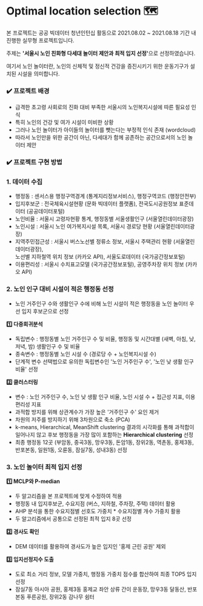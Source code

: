 # Optimal location selection 🗺

본 프로젝트는 공공 빅데이터 청년인턴십 활동으로 2021.08.02 ~ 2021.08.18 기간 내 진행한 실무형 프로젝트입니다.

주제는 <b>'서울시 노인 친화형 다세대 놀이터 제안과 최적 입지 선정'</b>으로 선정하였습니다.

여기서 노인 놀이터란, 노인의 신체적 및 정신적 건강을 증진시키기 위한 운동기구가 설치된 시설을 의미합니다.


### :heavy_check_mark: 프로젝트 배경
- 급격한 초고령 사회로의 진화 대비 부족한 서울시의 노인복지시설에 따른 필요성 인식
- 특히 노인의 건강 및 여가 시설이 미비한 상황
- 그러나 노인 놀이터가 아이들의 놀이터를 뺏는다는 부정적 인식 존재 (wordcloud)
- 따라서 노인만을 위한 공간이 아닌, 다세대가 함께 공존하는 공간으로서의 노인 놀이터 제안

### :heavy_check_mark: 프로젝트 구현 방법
### 1. 데이터 수집
- 행정동 : 센서스용 행정구역경계 (통계지리정보서비스), 행정구역코드 (행정안전부)
- 입지후보군 : 전국체육시설현황 (문화 빅데이터 플랫폼), 전국도시공원정보 표준데이터 (공공데이터포털)
- 노인비율 : 서울시 고령자현황 통계, 행정동별 서울생활인구 (서울열린데이터광장)
- 노인시설 : 서울시 노인 여가복지시설 목록, 서울시 경로당 현황 (서울열린데이터광장)
- 지역주민접근성 : 서울시 버스노선별 정류소 정보, 서울시 주택관리 현황 (서울열린데이터광장), \
노선별 지하철역 위치 정보 (카카오 API), 서울도로데이터 (국가공간정보포털)
- 이용편리성 : 서울시 수치표고모델 (국가공간정보포털), 공영주차장 위치 정보 (카카오 API)

### 2. 노인 인구 대비 시설이 적은 행정동 선정
- 노인 거주인구 수와 생활인구 수에 비해 노인 시설이 적은 행정동을 노인 놀이터 우선 입지 후보군으로 선정

<b>:one: 다중회귀분석</b>
- 독립변수 : 행정동별 노인 거주인구 수 및 비율, 행정동 및 시간대별 (새벽, 아침, 낮, 저녁, 밤) 생활인구 수 및 비율
- 종속변수 : 행정동별 노인 시설 수 (경로당 수 + 노인복지시설 수)
- 단계적 변수 선택법으로 유의한 독립변수인 '노인 거주인구 수', '노인 낮 생활 인구 비율' 선정

<b>:two: 클러스터링</b>
- 변수 : 노인 거주인구 수, 노인 낮 생활 인구 비율, 노인 시설 수 + 접근성 지표, 이용 편리성 지표
- 과적합 방지를 위해 상관계수가 가장 높은 '거주인구 수' 요인 제거
- 차원의 저주를 방지하기 위해 3차원으로 축소 (PCA)
- k-means, Hierarchical, MeanShift clustering 결과의 시각화를 통해 과적합이 일어나지 않고 후보 행정동을 가장 많이 포함하는 <b>Hierarchical clustering</b> 선정
- 최종 행정동 12곳 (부암동, 중곡3동, 망우3동, 돈암1동, 장위2동, 역촌동, 홍제3동, 반포본동, 일원1동, 오륜동, 잠실7동, 성내3동) 선정

### 3. 노인 놀이터 최적 입지 선정
<b>:one: MCLP와 P-median</b>
- 두 알고리즘을 본 프로젝트에 맞게 수정하여 적용
- 행정동 내 입지후보군, 수요지점 (버스, 지하철, 주차장, 주택) 데이터 활용
- AHP 분석을 통한 수요지점별 선호도 가중치 * 수요지점별 개수 가중치 활용
- 두 알고리즘에서 공통으로 선정된 최적 입지 8곳 선정

<b>:two: 경사도 확인</b>
- DEM 데이터를 활용하여 경사도가 높은 입지인 '홍제 근린 공원' 제외

<b>:three: 입지선정지수 도출</b>
- 도로 최소 거리 정보, 모델 가중치, 행정동 가중치 점수를 합산하여 최종 TOP5 입지 선정
- 잠실7동 아시아 공원, 홍제3동 홍제교 좌안 상류 간이 운동장, 망우3동 달동산, 반포본동 푸른공원, 장위2동 감나무 쉼터

